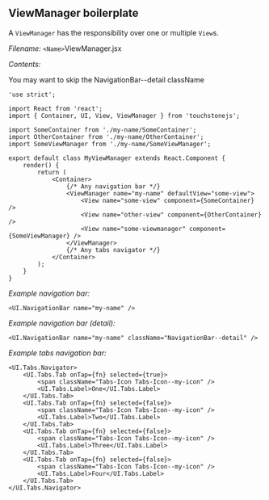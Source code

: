 ViewManager boilerplate
-----------------------

A `ViewManager` has the responsibility over one or multiple `View`s.

*Filename:* `<Name>`ViewManager.jsx

*Contents:*

You may want to skip the NavigationBar--detail className

    'use strict';

    import React from 'react';
    import { Container, UI, View, ViewManager } from 'touchstonejs';

    import SomeContainer from './my-name/SomeContainer';
    import OtherContainer from './my-name/OtherContainer';
    import SomeViewManager from './my-name/SomeViewManager';

    export default class MyViewManager extends React.Component {
        render() {
            return (
                <Container>
                    {/* Any navigation bar */}
                    <ViewManager name="my-name" defaultView="some-view">
                        <View name="some-view" component={SomeContainer} />
                        <View name="other-view" component={OtherContainer} />
                        <View name="some-viewmanager" component={SomeViewManager} />
                    </ViewManager>
                    {/* Any tabs navigator */}
                </Container>
            );
        }
    }

*Example navigation bar:*

    <UI.NavigationBar name="my-name" />

*Example navigation bar (detail):*

    <UI.NavigationBar name="my-name" className="NavigationBar--detail" />

*Example tabs navigation bar:*

    <UI.Tabs.Navigator>
        <UI.Tabs.Tab onTap={fn} selected={true}>
            <span className="Tabs-Icon Tabs-Icon--my-icon" />
            <UI.Tabs.Label>One</UI.Tabs.Label>
        </UI.Tabs.Tab>
        <UI.Tabs.Tab onTap={fn} selected={false}>
            <span className="Tabs-Icon Tabs-Icon--my-icon" />
            <UI.Tabs.Label>Two</UI.Tabs.Label>
        </UI.Tabs.Tab>
        <UI.Tabs.Tab onTap={fn} selected={false}>
            <span className="Tabs-Icon Tabs-Icon--my-icon" />
            <UI.Tabs.Label>Three</UI.Tabs.Label>
        </UI.Tabs.Tab>
        <UI.Tabs.Tab onTap={fn} selected={false}>
            <span className="Tabs-Icon Tabs-Icon--my-icon" />
            <UI.Tabs.Label>Four</UI.Tabs.Label>
        </UI.Tabs.Tab>
    </UI.Tabs.Navigator>
